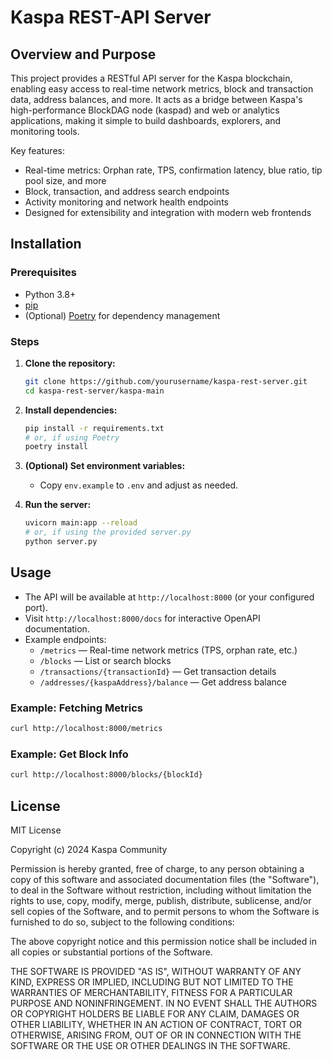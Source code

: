 # Kaspa REST-API Server

## Overview and Purpose

This project provides a RESTful API server for the Kaspa blockchain, enabling easy access to real-time network metrics, block and transaction data, address balances, and more. It acts as a bridge between Kaspa's high-performance BlockDAG node (kaspad) and web or analytics applications, making it simple to build dashboards, explorers, and monitoring tools.

Key features:
- Real-time metrics: Orphan rate, TPS, confirmation latency, blue ratio, tip pool size, and more
- Block, transaction, and address search endpoints
- Activity monitoring and network health endpoints
- Designed for extensibility and integration with modern web frontends

## Installation

### Prerequisites
- Python 3.8+
- [pip](https://pip.pypa.io/en/stable/)
- (Optional) [Poetry](https://python-poetry.org/) for dependency management

### Steps
1. **Clone the repository:**
   ```sh
   git clone https://github.com/yourusername/kaspa-rest-server.git
   cd kaspa-rest-server/kaspa-main
   ```
2. **Install dependencies:**
   ```sh
   pip install -r requirements.txt
   # or, if using Poetry
   poetry install
   ```
3. **(Optional) Set environment variables:**
   - Copy `env.example` to `.env` and adjust as needed.

4. **Run the server:**
   ```sh
   uvicorn main:app --reload
   # or, if using the provided server.py
   python server.py
   ```

## Usage

- The API will be available at `http://localhost:8000` (or your configured port).
- Visit `http://localhost:8000/docs` for interactive OpenAPI documentation.
- Example endpoints:
  - `/metrics` — Real-time network metrics (TPS, orphan rate, etc.)
  - `/blocks` — List or search blocks
  - `/transactions/{transactionId}` — Get transaction details
  - `/addresses/{kaspaAddress}/balance` — Get address balance

### Example: Fetching Metrics
```sh
curl http://localhost:8000/metrics
```

### Example: Get Block Info
```sh
curl http://localhost:8000/blocks/{blockId}
```

## License

MIT License

Copyright (c) 2024 Kaspa Community

Permission is hereby granted, free of charge, to any person obtaining a copy
of this software and associated documentation files (the "Software"), to deal
in the Software without restriction, including without limitation the rights
to use, copy, modify, merge, publish, distribute, sublicense, and/or sell
copies of the Software, and to permit persons to whom the Software is
furnished to do so, subject to the following conditions:

The above copyright notice and this permission notice shall be included in all
copies or substantial portions of the Software.

THE SOFTWARE IS PROVIDED "AS IS", WITHOUT WARRANTY OF ANY KIND, EXPRESS OR
IMPLIED, INCLUDING BUT NOT LIMITED TO THE WARRANTIES OF MERCHANTABILITY,
FITNESS FOR A PARTICULAR PURPOSE AND NONINFRINGEMENT. IN NO EVENT SHALL THE
AUTHORS OR COPYRIGHT HOLDERS BE LIABLE FOR ANY CLAIM, DAMAGES OR OTHER
LIABILITY, WHETHER IN AN ACTION OF CONTRACT, TORT OR OTHERWISE, ARISING FROM,
OUT OF OR IN CONNECTION WITH THE SOFTWARE OR THE USE OR OTHER DEALINGS IN THE
SOFTWARE.

